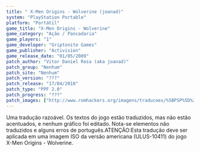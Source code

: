 ```yaml
---
title: " X-Men Origins - Wolverine (joanad)"
system: "PlayStation Portable"
platform: "Portátil"
game_title: "X-Men Origins - Wolverine"
game_category: "Ação / Pancadaria"
game_players: "1"
game_developer: "Griptonite Games"
game_publisher: "Activision"
game_release_date: "01/05/2009"
patch_author: "Vitor Daniel Rosa (aka joanad)"
patch_group: "Nenhum"
patch_site: "Nenhum"
patch_version: "???"
patch_release: "17/04/2010"
patch_type: "PPF 2.0"
patch_progress: "???"
patch_images: ["http://www.romhackers.org/imagens/traducoes/%5BPSP%5D%20X-Men%20Origins%20-%20Wolverine%20-%20joanad%20-%201.jpg","http://www.romhackers.org/imagens/traducoes/%5BPSP%5D%20X-Men%20Origins%20-%20Wolverine%20-%20joanad%20-%202.jpg","http://www.romhackers.org/imagens/traducoes/%5BPSP%5D%20X-Men%20Origins%20-%20Wolverine%20-%20joanad%20-%203.jpg"]
---
```

Uma tradução razoável. Os textos do jogo estão traduzidos, mas não estão acentuados, e nenhum gráfico foi editado. Nota-se elementos não traduzidos e alguns erros de português.ATENÇÃO:Esta tradução deve ser aplicada em uma imagem ISO da versão americana (ULUS-10411) do jogo X-Men Origins - Wolverine.
